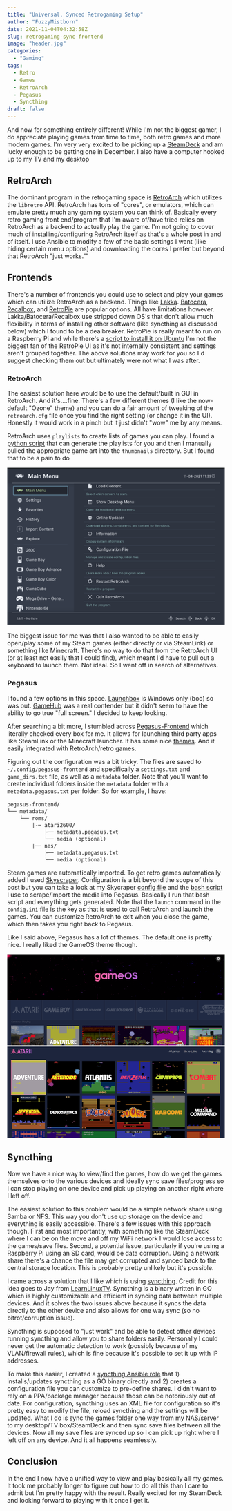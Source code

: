 ```yaml
---
title: "Universal, Synced Retrogaming Setup"
author: "FuzzyMistborn"
date: 2021-11-04T04:32:58Z
slug: retrogaming-sync-frontend
image: "header.jpg"
categories:
  - "Gaming"
tags:
  - Retro
  - Games
  - RetroArch
  - Pegasus
  - Syncthing
draft: false
---
```


And now for something entirely different!  While I'm not the biggest gamer, I do appreciate playing games from time to time, both retro games and more modern games.  I'm very very excited to be picking up a [SteamDeck](https://www.steamdeck.com/en/) and am lucky enough to be getting one in December.  I also have a computer hooked up to my TV and my desktop 

## RetroArch
The dominant program in the retrogaming space is [RetroArch](https://github.com/libretro/retroarch) which utilizes the `libretro` API.  RetroArch has tons of "cores", or emulators, which can emulate pretty much any gaming system you can think of.  Basically every retro gaming front end/program that I'm aware of/have tried relies on RetroArch as a backend to actually play the game.  I'm not going to cover much of installing/configuring RetroArch itself as that's a whole post in and of itself.  I use Ansible to modify a few of the basic settings I want (like hiding certain menu options) and downloading the cores I prefer but beyond that RetroArch "just works.""

## Frontends
There's a number of frontends you could use to select and play your games which can utilize RetroArch as a backend.  Things like [Lakka](https://lakka.tv/). [Batocera](https://batocera.org/), [Recalbox](https://www.recalbox.com/), and [RetroPie](https://retropie.org.uk/) are popular options.  All have limitations however.  Lakka/Batocera/Recalbox use stripped down OS's that don't allow much flexibility in terms of installing other software (like syncthing as discussed below) which I found to be a dealbreaker.  RetroPie is really meant to run on a Raspberry Pi and while there's a [script to install it on Ubuntu](https://github.com/MizterB/RetroPie-Setup-Ubuntu) I'm not the biggest fan of the RetroPie UI as it's not internally consistent and settings aren't grouped together.  The above solutions may work for you so I'd suggest checking them out but ultimately were not what I was after.

### RetroArch
The easiest solution here would be to use the default/built in GUI in RetroArch.  And it's....fine.  There's a few different themes (I like the now-default "Ozone" theme) and you can do a fair amount of tweaking of the `retroarch.cfg` file once you find the right setting (or change it in the UI).  Honestly it would work in a pinch but it just didn't "wow" me by any means. 

RetroArch uses `playlists` to create lists of games you can play.  I found a [python script](https://github.com/FuzzyMistborn/infra/blob/main/roles/config_retroarch/templates/create_playlist.py.j2) that can generate the playlists for you and then I manually pulled the appropriate game art into the `thumbnails` directory.  But I found that to be a pain to do

![RetroArch Frontend (using Ozone)](retroarch.png)

The biggest issue for me was that I also wanted to be able to easily open/play some of my Steam games (either directly or via SteamLink) or something like Minecraft.  There's no way to do that from the RetroArch UI (or at least not easily that I could find), which meant I'd have to pull out a keyboard to launch them.  Not ideal.  So I went off in search of alternatives.

### Pegasus
I found a few options in this space.  [Launchbox](https://www.launchbox-app.com/) is Windows only (boo) so was out.  [GameHub](https://github.com/tkashkin/GameHub/) was a real contender but it didn't seem to have the ability to go true "full screen."  I decided to keep looking.

After searching a bit more, I stumbled across [Pegasus-Frontend](https://pegasus-frontend.org/) which literally checked every box for me.  It allows for launching third party apps like SteamLink or the Minecraft launcher.  It has some nice [themes](https://pegasus-frontend.org/tools/themes/).  And it easily integrated with RetroArch/retro games.

Figuring out the configuration was a bit tricky.  The files are saved to `~/.config/pegasus-frontend` and specifically a `settings.txt` and `game_dirs.txt` file, as well as a `metadata` folder.  Note that you'll want to create individual folders inside the `metadata` folder with a `metadata.pegasus.txt` per folder.  So for example, I have:

```
pegasus-frontend/
└── metadata/
    └── roms/
        |-─ atari2600/
			├── metadata.pegasus.txt
			└── media (optional)
		|── nes/
			├── metadata.pegasus.txt
			└── media (optional)
```

Steam games are automatically imported.  To get retro games automatically added I used [Skyscraper](https://github.com/muldjord/skyscraper).  Configuration is a bit beyond the scope of this post but you can take a look at my Skycraper [config file](https://github.com/FuzzyMistborn/infra/blob/main/roles/config_pegasus/templates/config.ini.j2) and the [bash script](https://github.com/FuzzyMistborn/infra/blob/main/roles/config_pegasus/templates/scrape.sh.j2) I use to scrape/import the media into Pegasus.  Basically I run that bash script and everything gets generated.  Note that the `launch` command in the `config.ini` file is the key as that is used to call RetroArch and launch the games.  You can customize RetroArch to exit when you close the game, which then takes you right back to Pegasus.

Like I said above, Pegasus has a lot of themes.  The default one is pretty nice.  I really liked the GameOS theme though.

![Pegasus Main Screen](pegasus.png)![Game Menu](pegasus2.png)

## Syncthing
Now we have a nice way to view/find the games, how do we get the games themselves onto the various devices and ideally sync save files/progress so I can stop playing on one device and pick up playing on another right where I left off.

The easiest solution to this problem would be a simple network share using Samba or NFS.  This way you don't use up storage on the device and everything is easily accessible.  There's a few issues with this approach though.  First and most importantly, with something like the SteamDeck where I can be on the move and off my WiFi network I would lose access to the games/save files.  Second, a potential issue, particularly if you're using a Raspberry Pi using an SD card, would be data corruption.  Using a network share there's a chance the file may get corrupted and synced back to the central storage location.  This is probably pretty unlikely but it's possible.

I came across a solution that I like which is using [syncthing](https://syncthing.net).  Credit for this idea goes to Jay from [LearnLinuxTV](https://www.learnlinux.tv/).  Syncthing is a binary written in GO which is highly customizable and efficient in syncing data between multiple devices.  And it solves the two issues above because it syncs the data directly to the other device and also allows for one way sync (so no bitrot/corruption issue).

Syncthing is supposed to "just work" and be able to detect other devices running syncthing and allow you to share folders easily.  Personally I could never get the automatic detection to work (possibly because of my VLAN/firewall rules), which is fine because it's possible to set it up with IP addresses.

To make this easier, I created a [syncthing Ansible role](https://github.com/FuzzyMistborn/infra/tree/main/roles/install_syncthing) that 1) installs/updates syncthing as a GO binary directly and 2) creates a configuration file you can customize to pre-define shares.  I didn't want to rely on a PPA/package manager because those can be notoriously out of date.  For configuration, syncthing uses an XML file for configuration so it's pretty easy to modify the file, reload syncthing and the settings will be updated.  What I do is sync the games folder one way from my NAS/server to my desktop/TV box/SteamDeck and then sync save files between all the devices.  Now all my save files are synced up so I can pick up right where I left off on any device.  And it all happens seamlessly.

## Conclusion
In the end I now have a unified way to view and play basically all my games.  It took me probably longer to figure out how to do all this than I care to admit but I'm pretty happy with the result.  Really excited for my SteamDeck and looking forward to playing with it once I get it.
